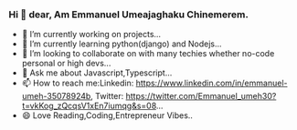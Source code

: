 ### Hi 👋 dear, Am Emmanuel Umeajaghaku Chinemerem.
- 🔭 I’m currently working on projects...
- 🌱 I’m currently learning python(django) and Nodejs...
- 👯 I’m looking to collaborate on with many techies whether no-code personal or high devs...
- 💬 Ask me about Javascript,Typescript...
- 📫 How to reach me:Linkedin: https://www.linkedin.com/in/emmanuel-umeh-35078924b,
Twitter: https://twitter.com/Emmanuel_umeh30?t=vkKog_zQcqsV1xEn7iumqg&s=08...
- 😄 Love Reading,Coding,Entrepreneur Vibes.. 

